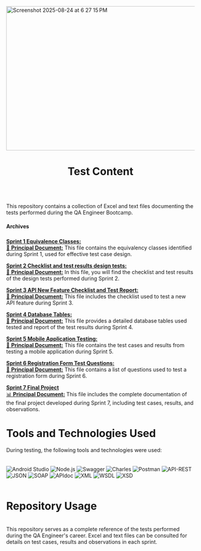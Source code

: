 
<img width="845" height="385" alt="Screenshot 2025-08-24 at 6 27 15 PM" src="https://github.com/user-attachments/assets/bfc0922c-2eb6-4a66-b286-581d4abb1aa8" />

<h1 align="center"> Test Content </h1>
<br>
<br>

This repository contains a collection of Excel and text files documenting the tests performed during the QA Engineer Bootcamp.
<br>

#### **Archives**

##### 

<ins>**Sprint 1 Equivalence Classes:**</ins> 
<br>[📄 **Principal Document:**](https://docs.google.com/spreadsheets/d/1ZsQR5JDVzk0tKzHI2a63PDT5UOJJ0MAvcE270vgwqbY/edit?usp=sharing)
This file contains the equivalency classes identified during Sprint 1, used for effective test case design.

<ins>**Sprint 2 Checklist and test results design tests:**</ins> 
<br>[🎯 **Principal Document:**](https://docs.google.com/spreadsheets/d/1YH92Bb3ZicBCLA1tXTKBs_YZyx-hTOutxvqGYrB8qMg/edit?usp=sharing)
In this file, you will find the checklist and test results of the design tests performed during Sprint 2.

<ins>**Sprint 3 API New Feature Checklist and Test Report:**</ins>
<br>[🚀 **Principal Document:**](https://docs.google.com/spreadsheets/d/1LlgBpQcPsf-fNfQS9yYuAKWxvVNrKnpbGNHuTz6pNO0/edit?usp=sharing)
This file includes the checklist used to test a new API feature during Sprint 3.

<ins>**Sprint 4 Database Tables:**</ins>
<br>[🧩 **Principal Document:**](https://docs.google.com/spreadsheets/d/1NNyriviDy3KFivwMrR60YotL-eT7749rDxvaUvmiIl4/edit?usp=sharing)
This file provides a detailed database tables used tested and report of the test results during Sprint 4.

<ins>**Sprint 5 Mobile Application Testing:**</ins>
<br>[💾 **Principal Document:**](https://docs.google.com/spreadsheets/d/1N6XTc3Z7myjUBxbXWThdqxYeZBftSB1uxwl-ZBnhOIc/edit?usp=sharing)
This file contains the test cases and results from testing a mobile application during Sprint 5.

<ins>**Sprint 6 Registration Form Test Questions:**</ins>
<br>[📂 **Principal Document:**](https://docs.google.com/spreadsheets/d/1KirLZpIfHyVTz4yOY3nt47RvQN-XR_MFs6PF0DkzBW8/edit?usp=sharing)
This file contains a list of questions used to test a registration form during Sprint 6.

<ins>**Sprint 7 Final Project**</ins>
<br>[📊 **Principal Document:**](https://docs.google.com/spreadsheets/d/10W25MWw4TH9_u158vtrkYYiCi2AemuOefW9QXtSwmlM/edit?usp=sharing:)
This file includes the complete documentation of the final project developed during Sprint 7, including test cases, results, and observations.

# **Tools and Technologies Used**

During testing, the following tools and technologies were used:
<br>
<br>
<br>
![Android Studio](https://img.shields.io/badge/Android%20Studio-3DDC84?style=for-the-badge&logo=android-studio&logoColor=white)
![Node.js](https://img.shields.io/badge/Node.js-43853D?style=for-the-badge&logo=node.js&logoColor=white)
![Swagger](https://img.shields.io/badge/Swagger-85EA2D?style=for-the-badge&logo=swagger&logoColor=black)
![Charles](https://img.shields.io/badge/Charles-000000?style=for-the-badge&logo=charles&logoColor=white)
![Postman](https://img.shields.io/badge/Postman-FF6C37?style=for-the-badge&logo=postman&logoColor=white)
![API-REST](https://img.shields.io/badge/API-REST-009688?style=for-the-badge&logoColor=white)
![JSON](https://img.shields.io/badge/JSON-000000?style=for-the-badge&logo=json&logoColor=white)
![SOAP](https://img.shields.io/badge/SOAP-FFCA28?style=for-the-badge&logoColor=black)
![APIdoc](https://img.shields.io/badge/APIdoc-E8E8E8?style=for-the-badge&logoColor=black)
![XML](https://img.shields.io/badge/XML-F68212?style=for-the-badge&logo=xml&logoColor=white)
![WSDL](https://img.shields.io/badge/WSDL-0769AD?style=for-the-badge&logoColor=white)
![XSD](https://img.shields.io/badge/XSD-0077B5?style=for-the-badge&logoColor=white)
<br>
<br>
# **Repository Usage**
<br>
This repository serves as a complete reference of the tests performed during the QA Engineer's career. Excel and text files can be consulted for details on test cases, results and observations in each sprint.
<br>
<br>


